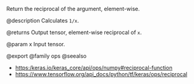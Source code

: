 Return the reciprocal of the argument, element-wise.

@description
Calculates `1/x`.

@returns
    Output tensor, element-wise reciprocal of `x`.

@param x Input tensor.

@export
@family ops
@seealso
+ <https:/keras.io/keras_core/api/ops/numpy#reciprocal-function>
+ <https://www.tensorflow.org/api_docs/python/tf/keras/ops/reciprocal>
